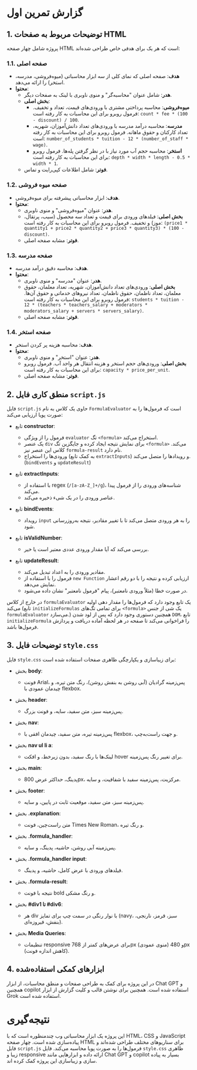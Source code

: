 # گزارش تمرین اول

## 1. توضیحات مربوط به صفحات HTML

پروژه شامل چهار صفحه HTML است که هر یک برای هدفی خاص طراحی شده‌اند:

### 1.1. صفحه اصلی
- **هدف**: صفحه اصلی که نمای کلی از سه ابزار محاسباتی (میوه‌فروشی، مدرسه، استخر) را ارائه می‌دهد.
- **محتوا**:
  - **هدر**: شامل عنوان "محاسبه‌گر" و منوی ناوبری با لینک به صفحات دیگر.
  - **بخش اصلی**:
    - **میوه‌فروشی**: محاسبه پرداختی مشتری با ورودی‌های قیمت، تعداد و تخفیف. فرمول روبرو برای این محاسبات به کار رفته است: `count * fee * (100 - discount) / 100`.
    - **مدرسه**: محاسبه درآمد مدرسه با ورودی‌های تعداد دانش‌آموزان، شهریه، تعداد کارکنان و حقوق ماهانه. فرمول روبرو برای این محاسبات به کار رفته است: `number_of_students * tuition - 12 * (number_of_staff * wage)`.
    - **استخر**: محاسبه حجم آب مورد نیاز با در نظر گرفتن پله‌ها. فرمول روبرو برای این محاسبات به کار رفته است: `depth * width * length - 0.5 * width * 1`.
  - **فوتر**: شامل اطلاعات کپی‌رایت و تماس.

### 1.2. صفحه میوه فروشی
- **هدف**: ابزار محاسباتی پیشرفته برای میوه‌فروشی.
- **محتوا**:
  - **هدر**: عنوان "میوه‌فروشی" و منوی ناوبری.
  - **بخش اصلی**: فیلدهای ورودی برای قیمت و تعداد سه محصول (سیب، پرتقال، موز) و تخفیف. فرمول روبرو برای این محاسبات به کار رفته است: `(price1 * quantity1 + price2 * quantity2 + price3 * quantity3) * (100 - discount)`.
  - **فوتر**: مشابه صفحه اصلی.

### 1.3. صفحه مدرسه
- **هدف**: محاسبه دقیق درآمد مدرسه.
- **محتوا**:
  - **هدر**: عنوان "مدرسه" و منوی ناوبری.
  - **بخش اصلی**: ورودی‌های تعداد دانش‌آموزان، شهریه، تعداد معلمان، حقوق معلمان، تعداد ناظمان، حقوق ناظمان، تعداد نیروهای خدماتی و حقوق آن‌ها. فرمول روبرو برای این محاسبات به کار رفته است: `students * tuition - 12 * (teachers * teachers_salary + moderators * moderators_salary + servers * servers_salary)`.
  - **فوتر**: مشابه صفحه اصلی.

### 1.4. صفحه استخر
- **هدف**: محاسبه هزینه پر کردن استخر.
- **محتوا**:
  - **هدر**: عنوان "استخر" و منوی ناوبری.
  - **بخش اصلی**: ورودی‌های حجم استخر و هزینه انتقال هر واحد آب.  فرمول روبرو برای این محاسبات به کار رفته است: `capacity * price_per_unit`.
  - **فوتر**: مشابه صفحه اصلی.

## 2. منطق کاری فایل `script.js`

فایل `script.js` حاوی یک کلاس به نام `FormulaEvaluator` است که فرمول‌ها را به صورت پویا ارزیابی می‌کند:

- تابع **constructor**:
  - فرمول را از ویژگی `evaluator` تگ `<formula>` استخراج می‌کند.
  - یک عنصر `div` برای نمایش نتیجه ایجاد کرده و جایگزین تگ `<formula>` می‌کند. کلاس این عنصر نیز `formula-result` نام دارد.
  - ورودی‌ها را استخراج (به کمک تابع `extractInputs`) و رویدادها را متصل می‌کند.(`bindEvents` و `updateResult`)

- تابع **extractInputs**:
  - با استفاده از regex (`/[a-zA-Z_]+/g`)، شناسه‌های ورودی را از فرمول پیدا می‌کند.
  - عناصر ورودی را در یک شیء ذخیره می‌کند.

- تابع **bindEvents**:
  - رویداد `input` را به هر ورودی متصل می‌کند تا با تغییر مقادیر، نتیجه به‌روزرسانی شود.

- تابع **isValidNumber**:
  - بررسی می‌کند که آیا مقدار ورودی عددی معتبر است یا خیر.

- تابع **updateResult**:
  - مقادیر ورودی را به اعداد تبدیل می‌کند.
  - فرمول را با استفاده از `new Function` ارزیابی کرده و نتیجه را با دو رقم اعشار نمایش می‌دهد.
  - در صورت خطا (مثلاً ورودی نامعتبر)، پیام "فرمول نامعتبر" نشان داده می‌شود.

در خارج از کلاس `formulaEvaluator` یک تابع وجود دارد که فرمول‌ها را مقدار دهی اولیه می‌کند (تابع `initializeFormulas` برای تمامی تگ‌های `<formula>` یک شی از جنس `formulaEvaluator` می‌سازد.) همچنین دستوری وجود دارد که پس از لود شدن `DOM`، تابع `initializeFormula` را فراخوانی می‌کند تا صفحه در هر لحظه آماده دریافت و پردازش فرمول‌ها باشد.

## 3. توضیحات فایل `style.css`

فایل `style.css` برای زیبا‌سازی و یکپارچگی ظاهری صفحات استفاده شده است:

- بخش **body**:
  - فونت Arial، پس‌زمینه گرادیان (آبی روشن به بنفش روشن)، رنگ متن تیره، و چیدمان عمودی با flexbox.

- بخش **header**:
  - پس‌زمینه سبز، متن سفید، سایه، و فونت بزرگ.

- بخش **nav**:
  - پس‌زمینه تیره، متن سفید، چیدمان افقی با flexbox، و جهت راست‌به‌چپ.

- بخش **nav ul li a**:
  - لینک‌ها با رنگ سفید، بدون زیرخط، و افکت hover برای تغییر رنگ پس‌زمینه.

- بخش **main**:
  - پدینگ، حداکثر عرض 800px، مرکزیت، پس‌زمینه سفید با شفافیت، و سایه.

- بخش **footer**:
  - پس‌زمینه سبز، متن سفید، موقعیت ثابت در پایین، و سایه.

- بخش **.explanation**:
  - متن راست‌چین، فونت Times New Roman، و رنگ تیره.

- بخش **.formula_handler**:
  - پس‌زمینه آبی روشن، حاشیه، پدینگ، و سایه.

- بخش **.formula_handler input**:
  - فیلدهای ورودی با عرض کامل، حاشیه، و پدینگ.

- بخش **.formula-result**:
  - نتیجه با فونت bold و رنگ مشکی.

- بخش **#div1 تا #div6**:
  - هر div با نوار رنگی در سمت چپ برای تمایز (navy، سبز، قرمز، نارنجی، بنفش، فیروزه‌ای).

- بخش **Media Queries**:
  - تنظیمات responsive برای عرض‌های کمتر از 768px (منوی عمودی) و 480px (کاهش اندازه فونت).

## 4. ابزارهای کمکی استفاده‌شده

در این پروژه برای کمک به طراحی صفحات و منطق محاسبات، از ابزار Chat GPT و همچنین copilot استفاده شده است. همچنین برای نوشتن قالب و کلیت گزارش از ابزار Grok استفاده شده است.

# نتیجه‌گیری

این پروژه یک ابزار محاسباتی وب چندمنظوره است که با HTML، CSS و JavaScript پیاده‌سازی شده است. چهار صفحه HTML برای سناریوهای مختلف طراحی شده‌اند و فایل `script.js` فرمول‌ها را به صورت پویا محاسبه می‌کند. فایل `style.css` ظاهری زیبا و responsive ارائه داده و ابزارهایی مانند Chat GPT و copilot بسیار به پیاده سازی و زیباسازی این پروژه کمک کرده اند.
